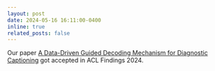 ```yaml
---
layout: post
date: 2024-05-16 16:11:00-0400
inline: true
related_posts: false
---
```


Our paper <a href="https://aclanthology.org/2024.findings-acl.444/">A Data-Driven Guided Decoding Mechanism for Diagnostic Captioning</a> got accepted in ACL Findings 2024.